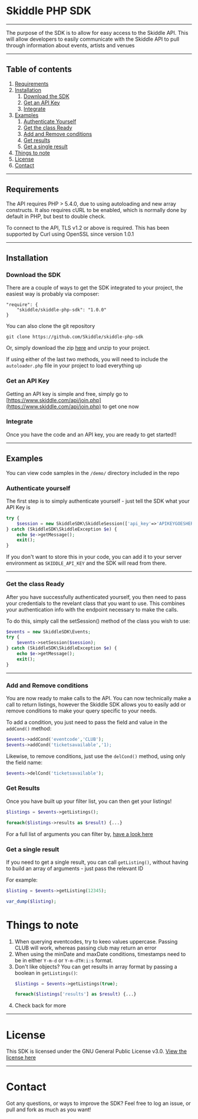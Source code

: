 # Skiddle PHP SDK

---

The purpose of the SDK is to allow for easy access to the Skiddle API.  This will allow developers to easily communicate with the Skiddle API to pull through information about events, artists and venues

---

## Table of contents

1. [Requirements](#requirements)
2. [Installation](#installation)
    1. [Download the SDK](#download)
    2. [Get an API Key](#apikey)
    3. [Integrate](#integrate)
3. [Examples](#examples)
    1. [Authenticate Yourself](#authenticate)
    2. [Get the class Ready](#getready)
    3. [Add and Remove conditions](#addremove)
    4. [Get results](#results)
    5. [Get a single result](#resultsingle)
4. [Things to note](#notes)
5. [License](#license)
6. [Contact](#contact)

---

## Requirements<a name="requirements"></a>

The API requires PHP > 5.4.0, due to using autoloading and new array constructs.  It also requires cURL to be enabled, which is normally done by default in PHP, but best to double check.

To connect to the API, TLS v1.2 or above is required. This has been supported by Curl using OpenSSL since version 1.0.1

---

## Installation<a name="installation"></a>

### Download the SDK<a name="download"></a>

There are a couple of ways to get the SDK integrated to your project, the easiest way is probably via composer:

````
"require": {
    "skiddle/skiddle-php-sdk": "1.0.0"
}
````

You can also clone the git repository
````
git clone https://github.com/Skiddle/skiddle-php-sdk
````

Or, simply download the zip [here](https://github.com/Skiddle/skiddle-php-sdk/archive/master.zip) and unzip to your project.

If using either of the last two methods, you will need to include the ````autoloader.php```` file in your project to load everything up

### Get an API Key<a name="apikey"></a>

Getting an API key is simple and free, simply go to [https://www.skiddle.com/api/join.php](https://www.skiddle.com/api/join.php) to get one now

### Integrate<a name="integrate"></a>

Once you have the code and an API key, you are ready to get started!!

---

## Examples<a name="examples"></a>

You can view code samples in the ````/demo/```` directory included in the repo

### Authenticate yourself<a name="authenticate"></a>

The first step is to simply authenticate yourself - just tell the SDK what your API Key is

```php
try {
    $session = new SkiddleSDK\SkiddleSession(['api_key'=>'APIKEYGOESHERE']);
} catch (SkiddleSDK\SkiddleException $e) {
    echo $e->getMessage();
    exit();
}
```

If you don't want to store this in your code, you can add it to your server environment as ```SKIDDLE_API_KEY``` and the SDK will read from there.

---

### Get the class Ready<a name="getready"></a>

After you have successfully authenticated yourself, you then need to pass your credentials to the revelant class that you want to use.  This combines your authentication info with the endpoint necessary to make the calls.

To do this, simply call the setSession() method of the class you wish to use:

```php
$events = new SkiddleSDK\Events;
try {
    $events->setSession($session);
} catch (SkiddleSDK\SkiddleException $e) {
    echo $e->getMessage();
    exit();
}
```

---

### Add and Remove conditions<a name="addremove"></a>

You are now ready to make calls to the API.  You can now technically make a call to return listings, however the Skiddle SDK allows you to easily add or remove conditions to make your query specific to your needs.

To add a condition, you just need to pass the field and value in the ```addCond()``` method:

```php
$events->addCond('eventcode','CLUB');
$events->addCond('ticketsavailable','1);
```

Likewise, to remove conditions, just use the ```delCond()``` method, using only the field name:

```php
$events->delCond('ticketsavailable');
```


### Get Results<a name="results"></a>

Once you have built up your filter list, you can then get your listings!

```php
$listings = $events->getListings();

foreach($listings->results as $result) {...}
```

For a full list of arguments you can filter by, [have a look here](https://github.com/Skiddle/web-api/)

### Get a single result<a name="resultsingle"></a>

If you need to get a single result, you can call `getListing()`, without having to build an array of arguments - just pass the relevant ID

For example:

```php
$listing = $events->getListing(12345);

var_dump($listing);
```

# Things to note<a name="notes"></a>

1.  When querying eventcodes, try to keeo values uppercase.  Passing CLUB will work, whereas passing club may return an error
2.  When using the minDate and maxDate conditions, timestamps need to be in either `Y-m-d` or `Y-m-dTH:i:s` format.
3.  Don't like objects?  You can get results in array format by passing a boolean in ```getListings()```:
    ```php
    $listings = $events->getListings(true);

    foreach($listings['results'] as $result) {...}
    ```
4.  Check back for more

---

# License<a name="license"></a>

This SDK is licensed under the GNU General Public License v3.0.  [View the license here](LICENSE)

---

# Contact<a name="contact"></a>

Got any questions, or ways to improve the SDK?  Feel free to log an issue, or pull and fork as much as you want!

